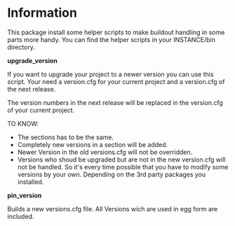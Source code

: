 Information
===========

This package install some helper scripts to make buildout handling in some parts more handy. You can find the helper scripts in your INSTANCE/bin directory.


**upgrade_version**

If you want to upgrade your project to a newer version you can use this script.
Your need a version.cfg for your current project and a version.cfg of the next release.

The version numbers in the next release will be replaced in the version.cfg of your current
project.

TO KNOW:

- The sections has to be the same.
- Completely new versions in a section will be added.
- Newer Version in the old versions.cfg will not be overridden.
- Versions who shoud be upgraded but are not in the new version.cfg
  will not be handled. So it's every time possible that you have to modify
  some versions by your own. Depending on the 3rd party packages you installed.

**pin_version**

Builds a new versions.cfg file. All Versions wich are used in egg form are included.
